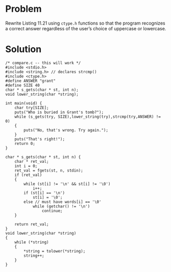# Problem
Rewrite Listing 11.21 using `ctype.h` functions so that the program recognizes a correct answer regardless of the user’s choice of uppercase or lowercase.

# Solution
```
/* compare.c -- this will work */
#include <stdio.h>
#include <string.h> // declares strcmp()
#include <ctype.h>
#define ANSWER "grant"
#define SIZE 40
char * s_gets(char * st, int n);
void lower_string(char *string);

int main(void) {
    char try[SIZE];
    puts("Who is buried in Grant's tomb?"); 
    while (s_gets(try, SIZE),lower_string(try),strcmp(try,ANSWER) != 0)
    {
        puts("No, that's wrong. Try again.");
    }
    puts("That's right!");
    return 0; 
}

char * s_gets(char * st, int n) {
    char * ret_val; 
    int i = 0;
    ret_val = fgets(st, n, stdin); 
    if (ret_val)
    {
        while (st[i] != '\n' && st[i] != '\0') 
            i++;
        if (st[i] == '\n') 
            st[i] = '\0';
        else // must have words[i] == '\0' 
            while (getchar() != '\n')
                continue;
    }

    return ret_val; 
}
void lower_string(char *string)
{
    while (*string)
    {
        *string = tolower(*string);
        string++;
    }
}

```